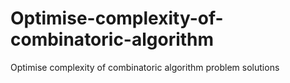 # Optimise-complexity-of-combinatoric-algorithm
Optimise complexity of combinatoric algorithm problem solutions
